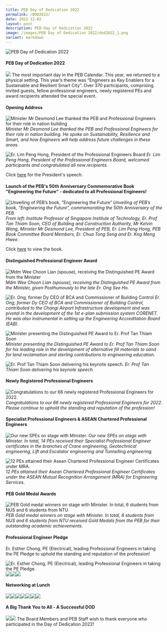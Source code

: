 ```yaml
---
title: PEB Day of Dedication 2022
permalink: /DOD2022/
date: 2022-12-02
layout: post
description: PEB Day of Dedication 2022
image: /images/PEB Day of Dedication 2022/dod2022_1.png
variant: markdown
---
```

![PEB Day of Dedication 2022](/images/PEB%20Day%20of%20Dedication%202022/dod2022_1.png)

#### PEB Day of Dedication 2022

![](/images/PEB%20Day%20of%20Dedication%202022/dod2022_2.jpg)
The most important day in the PEB Calendar. This year, we returned to a physical setting. This year’s theme was “Engineers as Key Enablers for a Sustainable and Resilient Smart City”. Over 370 participants, comprising invited guests, fellow professional engineers, newly registered PEs and award recipients attended the special event.

#### Opening Address
![Minister Mr Desmond Lee thanked the PEB and Professional Engineers for their role in nation building](/images/PEB%20Day%20of%20Dedication%202022/dod2022_3.jpg)
*Minister Mr Desmond Lee thanked the PEB and Professional Engineers for their role in nation building. He spoke on Sustainability, Resilience and Smart, and how Engineers will help address future challenges in these areas.*

![Er. Lim Peng Hong, President of the Professional Engineers Board](/images/PEB%20Day%20of%20Dedication%202022/dod2022_4.jpg)
*Er. Lim Peng Hong, President of the Professional Engineers Board, welcomed participants and congratulated all new recipients.*

Click [here](https://www.peb.gov.sg/Downloads/PEBPresidentSpeech_DOD2022.pdf)
 for the President's speech.
 
#### Launch of the PEB's 50th Anniversary Commemorative Book "Engineering the Future" - dedicated to all Professional Engineers!
![Unveiling of PEB’s book, “Engineering the Future”](/images/PEB%20Day%20of%20Dedication%202022/dod2022_5.jpg)
*Unveiling of PEB’s book, “Engineering the Future”, commemorating the 50th Anniversary of the PEB.  
From left: Institute Professor of Singapore Institute of Technology, Er. Prof Tan Thiam Soon, CEO of Building and Construction Authority, Mr Kelvin Wong, Minister Mr Desmond Lee, President of PEB, Er. Lim Peng Hong, PEB Book Committee Board Members, Er. Chua Tong Seng and Er. Kng Meng Hwee.*

Click [here](https://www.peb.gov.sg/Downloads/PEB50thAnniversaryBook.pdf) to view the book.

#### Distinguished Professional Engineer Award
![Mdm Wee Choon Lian (spouse), receiving the Distinguished PE Award from the Minister](/images/PEB%20Day%20of%20Dedication%202022/dod2022_6.png)
*Mdm Wee Choon Lian (spouse), receiving the Distinguished PE Award from the Minister, given Posthumously to the late Er. Ong See Ho.*

![Er. Ong, former Dy CEO of BCA and Commissioner of Building Control](/images/PEB%20Day%20of%20Dedication%202022/dod2022_7.jpg)
*Er. Ong, former Dy CEO of BCA and Commissioner of Building Control, contributed to the Changi Airport Infrastructure development and was pivotal in the development of the 1st e-plan submission system CORENET. He was also instrumental in setting up the Engineering Accreditation Board (EAB).*

![Minister presenting the Distinguished PE Award to Er. Prof Tan Thiam Soon](/images/PEB%20Day%20of%20Dedication%202022/dod2022_8.jpg)
*Minister presenting the Distinguished PE Award to Er. Prof Tan Thiam Soon for his leading role in the development of alternative fill materials to sand for land reclamation and sterling contributions to engineering education.*

![Er. Prof Tan Thiam Soon delivering his keynote speech.](/images/PEB%20Day%20of%20Dedication%202022/dod2022_9.jpg)
*Er. Prof Tan Thiam Soon delivering his keynote speech.*

#### Newly Registered Professional Engineers
![Congratulations to our 66 newly registered Professional Engineers for 2022.](/images/PEB%20Day%20of%20Dedication%202022/dod2022_27.jpg)
*Congratulations to our 66 newly registered Professional Engineers for 2022. Please continue to uphold the standing and reputation of the profession!*

#### Specialist Professional Engineers & ASEAN Chartered Professional Engineers
![Our new SPEs on stage with Minister.](/images/PEB%20Day%20of%20Dedication%202022/dod2022_11.jpg)
*Our new SPEs on stage with Minister. In total, 14 PEs received their Specialist Professional Engineer certificates in the branches of Crane engineering, Geotechnical engineering, Lift and Escalator engineering and Tunnelling engineering.*

![12 PEs attained their Asean Chartered Professional Engineer Certificates under MRA.](/images/PEB%20Day%20of%20Dedication%202022/dod2022_12.jpg)
*12 PEs attained their Asean Chartered Professional Engineer Certificates under the ASEAN Mutual Recognition Arrangement (MRA) for Engineering Services.*

#### PEB Gold Medal Awards
![PEB Gold medal winners on stage with Minister. In total, 6 students from NUS and 6 students from NTU](/images/PEB%20Day%20of%20Dedication%202022/dod2022_13.png)
*PEB Gold medal winners on stage with Minister. In total, 6 students from NUS and 6 students from NTU received Gold Medals from the PEB for their outstanding academic achievements.*

#### Professional Engineer Pledge

Er. Esther Chong, PE (Electrical), leading Professional Engineers in taking the PE Pledge to uphold the standing and reputation of the profession!

![Er. Esther Chong, PE (Electrical), leading Professional Engineers in taking the PE Pledge.](/images/PEB%20Day%20of%20Dedication%202022/dod2022_14.jpg)
![](/images/PEB%20Day%20of%20Dedication%202022/dod2022_15.jpg)![](/images/PEB%20Day%20of%20Dedication%202022/dod2022_16.jpg)![](/images/PEB%20Day%20of%20Dedication%202022/dod2022_17.jpg)

#### Networking at Lunch
![](/images/PEB%20Day%20of%20Dedication%202022/dod2022_18.jpg)![](/images/PEB%20Day%20of%20Dedication%202022/dod2022_19.jpg)![](/images/PEB%20Day%20of%20Dedication%202022/dod2022_20.jpg)![](/images/PEB%20Day%20of%20Dedication%202022/dod2022_21.jpg)![](/images/PEB%20Day%20of%20Dedication%202022/dod2022_22.jpg)![](/images/PEB%20Day%20of%20Dedication%202022/dod2022_23.jpg)![](/images/PEB%20Day%20of%20Dedication%202022/dod2022_24.jpg)

#### A Big Thank You to All - A Successful DOD
![](/images/PEB%20Day%20of%20Dedication%202022/dod2022_25.jpg)![](/images/PEB%20Day%20of%20Dedication%202022/dod2022_26.jpg)
The Board Members and PEB Staff wish to thank everyone who participated in the Day of Dedication 2022!